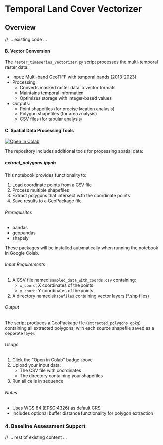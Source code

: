 # Temporal Land Cover Vectorizer

## Overview
// ... existing code ...

#### B. Vector Conversion
The `raster_timeseries_vectorizer.py` script processes the multi-temporal raster data:
- Input: Multi-band GeoTIFF with temporal bands (2013-2023)
- Processing:
  - Converts masked raster data to vector formats
  - Maintains temporal information
  - Optimizes storage with integer-based values
- Outputs:
  - Point shapefiles (for precise location analysis)
  - Polygon shapefiles (for area analysis)
  - CSV files (for tabular analysis)

#### C. Spatial Data Processing Tools
[![Open In Colab](https://colab.research.google.com/assets/colab-badge.svg)](https://colab.research.google.com/github/ulfboge/temporal-landcover-vectorizer/blob/main/extract_polygons.ipynb)

The repository includes additional tools for processing spatial data:

##### extract_polygons.ipynb
This notebook provides functionality to:
1. Load coordinate points from a CSV file
2. Process multiple shapefiles
3. Extract polygons that intersect with the coordinate points
4. Save results to a GeoPackage file

###### Prerequisites
- pandas
- geopandas
- shapely

These packages will be installed automatically when running the notebook in Google Colab.

###### Input Requirements
1. A CSV file named `sampled_data_with_coords.csv` containing:
   - `x_coord`: X coordinates of the points
   - `y_coord`: Y coordinates of the points
2. A directory named `shapefiles` containing vector layers (*.shp files)

###### Output
The script produces a GeoPackage file (`extracted_polygons.gpkg`) containing all extracted polygons, with each source shapefile saved as a separate layer.

###### Usage
1. Click the "Open in Colab" badge above
2. Upload your input data:
   - The CSV file with coordinates
   - The directory containing your shapefiles
3. Run all cells in sequence

###### Notes
- Uses WGS 84 (EPSG:4326) as default CRS
- Includes optional buffer distance functionality for polygon extraction

### 4. Baseline Assessment Support
// ... rest of existing content ...
